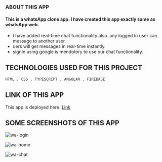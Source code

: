 ### ABOUT THIS APP

#### This is a whatsApp clone app. I have created this app exactly same as whatsApp web.

- I have added real-time chat functionality also. any logged In user can message to another user.
- uers will get messages in real-time instantly.
- signIn using google is mendotory to use our chat functionality.

## TECHNOLOGIES USED FOR THIS PROJECT

```c++ 
HTML , CSS , TYPESCRIPT , ANGULAR , FIREBASE
```

## LINK OF THIS APP

This app is deployed here. [Link](https://whatsapp-clone-b5d80.web.app)

## SOME SCREENSHOTS OF THIS APP

![wa-login](https://user-images.githubusercontent.com/38484556/151649118-b1a17c26-4128-4cf5-9efb-2fcf0a29b980.png)


![wa-home](https://user-images.githubusercontent.com/38484556/151649182-5ae8b4ba-7f7c-45a4-8534-e094f45fc6d8.png)


![wa-chat](https://user-images.githubusercontent.com/38484556/151649186-9fd377c0-e333-43cc-9a38-731de7676cdd.png)

